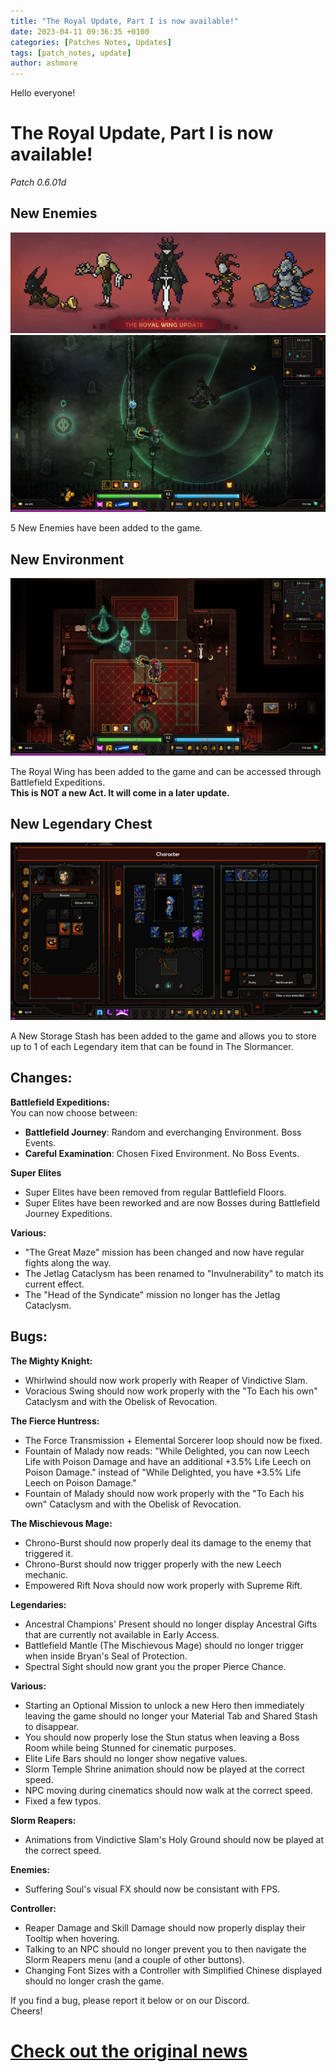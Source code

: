 ```yaml
---
title: "The Royal Update, Part I is now available!"
date: 2023-04-11 09:36:35 +0100
categories: [Patches Notes, Updates]
tags: [patch_notes, update]
author: ashmore
---
```

Hello everyone!  
  

The Royal Update, Part I is now available!
==========================================

  
*Patch 0.6.01d*  
  

New Enemies
-----------

  
![](/assets/patch_notes/19bb9bd95b1783580c9d7e44ed88b86e1553f44b)  
![](/assets/patch_notes/954f713775a0bf3b7d2b7a9383ecf0a5fe3e9183)  
  
5 New Enemies have been added to the game.  
  

New Environment
---------------

  
![](/assets/patch_notes/4a60c5407a5e4b0404279fa345dbce260bd10d80)  
  
The Royal Wing has been added to the game and can be accessed through Battlefield Expeditions.  
**This is NOT a new Act. It will come in a later update.**   
  

New Legendary Chest
-------------------

  
![](/assets/patch_notes/f100f2718578bb47ee272dc25fc1acc495827ad9)  
  
A New Storage Stash has been added to the game and allows you to store up to 1 of each Legendary item that can be found in The Slormancer.  
  

Changes:
--------

  
**Battlefield Expeditions:**  
You can now choose between:  

* **Battlefield Journey**: Random and everchanging Environment. Boss Events.
* **Careful Examination**: Chosen Fixed Environment. No Boss Events.

  
**Super Elites**  

* Super Elites have been removed from regular Battlefield Floors.
* Super Elites have been reworked and are now Bosses during Battlefield Journey Expeditions.

  
**Various:**  

* "The Great Maze" mission has been changed and now have regular fights along the way.
* The Jetlag Cataclysm has been renamed to "Invulnerability" to match its current effect.
* The "Head of the Syndicate" mission no longer has the Jetlag Cataclysm.

  

Bugs:
-----

  
**The Mighty Knight:**  

* Whirlwind should now work properly with Reaper of Vindictive Slam.
* Voracious Swing should now work properly with the "To Each his own" Cataclysm and with the Obelisk of Revocation.

  
**The Fierce Huntress:**  

* The Force Transmission + Elemental Sorcerer loop should now be fixed.
* Fountain of Malady now reads: "While Delighted, you can now Leech Life with Poison Damage and have an additional +3.5% Life Leech on Poison Damage." instead of "While Delighted, you have +3.5% Life Leech on Poison Damage."
* Fountain of Malady should now work properly with the "To Each his own" Cataclysm and with the Obelisk of Revocation.

  
**The Mischievous Mage:**  

* Chrono-Burst should now properly deal its damage to the enemy that triggered it.
* Chrono-Burst should now trigger properly with the new Leech mechanic.
* Empowered Rift Nova should now work properly with Supreme Rift.

  
**Legendaries:**  

* Ancestral Champions' Present should no longer display Ancestral Gifts that are currently not available in Early Access.
* Battlefield Mantle (The Mischievous Mage) should no longer trigger when inside Bryan's Seal of Protection.
* Spectral Sight should now grant you the proper Pierce Chance.

  
**Various:**  

* Starting an Optional Mission to unlock a new Hero then immediately leaving the game should no longer your Material Tab and Shared Stash to disappear.
* You should now properly lose the Stun status when leaving a Boss Room while being Stunned for cinematic purposes.
* Elite Life Bars should no longer show negative values.
* Slorm Temple Shrine animation should now be played at the correct speed.
* NPC moving during cinematics should now walk at the correct speed.
* Fixed a few typos.

  
**Slorm Reapers:**  

* Animations from Vindictive Slam's Holy Ground should now be played at the correct speed.

  
**Enemies:**  

* Suffering Soul's visual FX should now be consistant with FPS.

  
**Controller:**  

* Reaper Damage and Skill Damage should now properly display their Tooltip when hovering.
* Talking to an NPC should no longer prevent you to then navigate the Slorm Reapers menu (and a couple of other buttons).
* Changing Font Sizes with a Controller with Simplified Chinese displayed should no longer crash the game.

  
  
If you find a bug, please report it below or on our Discord.   
Cheers!

# <a href="https://steamstore-a.akamaihd.net/news/externalpost/steam_community_announcements/5121196841305805787" target="_blank">Check out the original news</a>